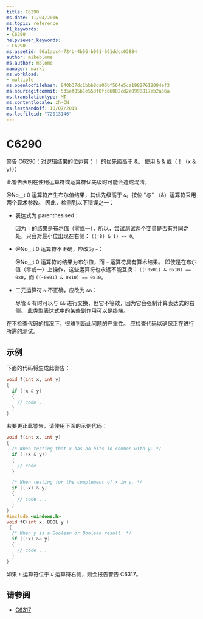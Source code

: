 ```yaml
---
title: C6290
ms.date: 11/04/2016
ms.topic: reference
f1_keywords:
- C6290
helpviewer_keywords:
- C6290
ms.assetid: 96a1acc4-724b-4b56-b091-661ddcc03884
author: mikeblome
ms.author: mblome
manager: markl
ms.workload:
- multiple
ms.openlocfilehash: 840b37dc1bbb8da06bf564e5ca19827612084ef3
ms.sourcegitcommit: 535ef05b1e553f0fc66082cd2e0998817eb2a56a
ms.translationtype: MT
ms.contentlocale: zh-CN
ms.lasthandoff: 10/07/2019
ms.locfileid: "72013146"
---
```

# <a name="c6290"></a>C6290
警告 C6290：对逻辑结果的位运算：！ 的优先级高于 &。 使用 & & 或（！（x & y）））

此警告表明在使用运算符或运算符优先级时可能会造成混淆。

@No__t 0 运算符产生布尔值结果，其优先级高于 `&`。按位 "与" （&）运算符采用两个算术参数。 因此，检测到以下错误之一：

- 表达式为 parenthesised：

   因为 `!` 的结果是布尔值（零或一），所以，尝试测试两个变量是否有共同之处，只会对最小位出现在右侧： `((!8) & 1) == 0`。

- @No__t 0 运算符不正确，应改为 `~`：

   @No__t 0 运算符的结果为布尔值，而 `~` 运算符具有算术结果。 即使是在布尔值（零或一）上操作，这些运算符也永远不能互换： `((!0x01) & 0x10) == 0x0`，而 `((~0x01) & 0x10) == 0x10`。

- 二元运算符 `&` 不正确，应改为 `&&`：

   尽管 `&` 有时可以与 `&&` 进行交换，但它不等效，因为它会强制计算表达式的右侧。 此类型表达式中的某些副作用可以是终端。

在不检查代码的情况下，很难判断此问题的严重性。 应检查代码以确保正在进行所需的测试。

## <a name="example"></a>示例

下面的代码将生成此警告：

```cpp
void f(int x, int y)
{
  if (!x & y)
  {
    // code ..
  }
}
```

若要更正此警告，请使用下面的示例代码：

```cpp
void f(int x, int y)
{
  /* When testing that x has no bits in common with y. */
  if (!(x & y))
  {
    // code
  }

  /* When testing for the complement of x in y. */
  if ((~x) & y)
  {
    // code ...
  }
}
#include <windows.h>
void fC(int x, BOOL y )
 {
  /* When y is a Boolean or Boolean result. */
  if ((!x) && y)
  {
    // code ...
  }
}
```

如果 `!` 运算符位于 `&` 运算符右侧，则会报告警告 C6317。

## <a name="see-also"></a>请参阅

- [C6317](../code-quality/c6317.md)